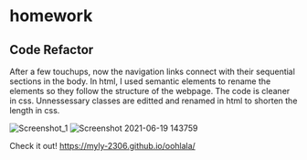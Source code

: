 # homework

## Code Refactor
After a few touchups, now the navigation links connect with their sequential sections in the body. 
In html, I used semantic elements to rename the elements so they follow the structure of the webpage.
The code is cleaner in css. Unnessessary classes are editted and renamed in html to shorten the length in css.

![Screenshot_1](https://user-images.githubusercontent.com/83524121/122656026-0f36e280-d10c-11eb-91de-ce8101437832.png)
![Screenshot 2021-06-19 143759](https://user-images.githubusercontent.com/83524121/122656044-2aa1ed80-d10c-11eb-8a04-de5f2c15087b.png)

Check it out!
https://myly-2306.github.io/oohlala/

